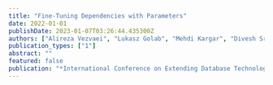 ```yaml
---
title: "Fine-Tuning Dependencies with Parameters"
date: 2022-01-01
publishDate: 2023-01-07T03:26:44.435300Z
authors: ["Alireza Vezvaei", "Lukasz Golab", "Mehdi Kargar", "Divesh Srivastava", "Jaroslaw Szlichta", "Morteza Zihayat"]
publication_types: ["1"]
abstract: ""
featured: false
publication: "*International Conference on Extending Database Technology (EDBT)*"
---
```


